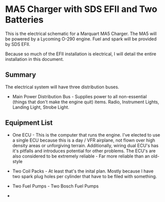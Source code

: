 # MA5 Charger with SDS EFII and Two Batteries

This is the electrical schematic for a Marquart MA5 Charger. The MA5 will
be powered by a Lycoming O-290 engine. Fuel and spark will be provided by 
SDS EFII.

Because so much of the EFII installation is electrical, I will detail the entire 
installation in this document.

## Summary

The electrical system will have three distribution buses. 

* Main Power Distribution Bus - Supplies power to all non-essential (things that
  don't make the engine quit) items. Radio, Instrument Lights, Landing Light, Strobe Light.

## Equipment List

* One ECU - This is the computer that runs the engine. I've elected to use a single
            ECU because this is a day / VFR airplane, not flown over high density 
            areas or unforgiving terrain. Additionally, wiring dual ECU's has it's
            pitfalls and introduces potential for other problems. The ECU's are also
            considered to be extremely reliable - Far more reliable than an old-style 

* Two Coil Packs - At least that's the inital plan. Mostly because I have two spark plug 
            holes per cylinder that have to be filed with something.

* Two Fuel Pumps - Two Bosch Fuel Pumps

* 
